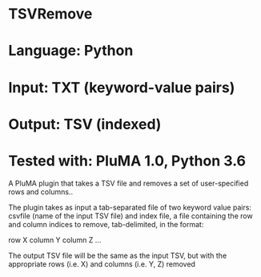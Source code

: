 # TSVRemove
# Language: Python
# Input: TXT (keyword-value pairs)
# Output: TSV (indexed)
# Tested with: PluMA 1.0, Python 3.6

A PluMA plugin that takes a TSV file and removes a set of user-specified
rows and columns..

The plugin takes as input a tab-separated file of two keyword value
pairs: csvfile (name of the input TSV file) and index file, a file containing
the row and column indices to remove, tab-delimited, in the format:

row X
column Y
column Z
...

The output TSV file will be the same as the input TSV, but with the appropriate rows (i.e. X) and columns (i.e. Y, Z) removed

